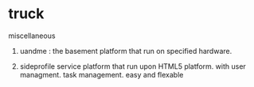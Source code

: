 truck
=====

miscellaneous

1. uandme :
	the basement platform that run on specified hardware.

2. sideprofile 
	service platform that run upon HTML5 platform.
	with user managment. task management.
	easy and flexable
